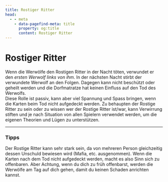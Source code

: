 ```yaml
---
title: Rostiger Ritter
head:
  - - meta
    - data-pagefind-meta: title
      property: og:title
      content: Rostiger Ritter
---
```

# Rostiger Ritter <TeamBadge team="Dorf" />

Wenn die Werwölfe den Rostigen Ritter in der Nacht töten, verwundet er den _ersten Werwolf links von ihm_. In der nächsten Nacht stirbt der verwundete Werwolf an den Folgen. Dagegen kann nicht beschützt oder geheilt werden und die Dorfmatratze hat keinen Einfluss auf den Tod des Werwolfs.  
Diese Rolle ist passiv, kann aber viel Spannung und Spass bringen, wenn die Karten beim Tod nicht aufgedeckt werden. Zu behaupten der Rostige Ritter zu sein oder zu wissen wer der Rostige Ritter ist/war, kann Verwirrung stiften und je nach Situation von allen Spielern verwendet werden, um die eigenen Theorien und Lügen zu unterstützen.

---

### Tipps
Der Rostige Ritter kann sehr stark sein, da von mehreren Person gleichzeitig dessen Unschuld bewiesen wird (Mafia, etc. ausgenommen). Wenn die Karten nach dem Tod nicht aufgedeckt werden, macht es also Sinn sich zu offenbaren. Aber Achtung, wenn du dich zu früh offenbarst, werden die Werwölfe am Tag auf dich gehen, damit du keinen Schaden anrichten kannst.